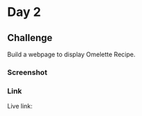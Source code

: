 # Day 2

## Challenge

Build a webpage to display Omelette Recipe.

### Screenshot

### Link

Live link:

